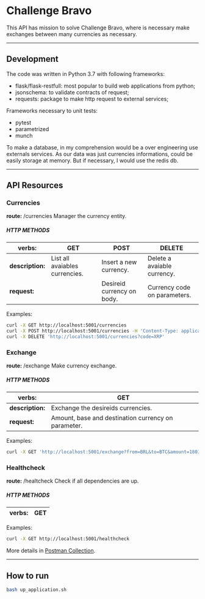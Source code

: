 # Challenge Bravo

This API has mission to solve Challenge Bravo, where is necessary make exchanges between many currencies as necessary.

---
## Development
The code was written in Python 3.7 with following frameworks:
 - flask/flask-restfull: most popular to build web applications from python;
 - jsonschema: to validate contracts of request;
 - requests: package to make http request to external services;
 
 Frameworks necessary to unit tests:
 - pytest
 - parametrized
 - munch

To make a database, in my comprehension would be a over engineering use externals services. As our data was just currencies informations, could be easily storage at memory. But if necessary, I would use the redis db.

---
## API Resources

### Currencies
**route:** /currencies
Manager the currency entity.

##### HTTP METHODS
|verbs:|GET|POST|DELETE|
|------|---|----|------|
|**description:**|List all avaiables currencies.|Insert a new currency.|Delete a avaiable currency.
|**request:**||Desireid currency on body.|Currency code on parameters.|

Examples:
```bash
curl -X GET http://localhost:5001/currencies
curl -X POST http://localhost:5001/currencies -H 'Content-Type: application/json' -d '{"code": "XRP", "name": "Ripple"}'
curl -X DELETE 'http://localhost:5001/currencies?code=XRP'
```

### Exchange
**route:** /exchange
Make currency exchange.

##### HTTP METHODS
|verbs:|GET|
|------|---|
|**description:**|Exchange the desireids currencies.|
|**request:**|Amount, base and destination currency on parameter.|

Examples:
```bash
curl -X GET 'http://localhost:5001/exchange?from=BRL&to=BTC&amount=1803.9'
```

### Healthcheck
**route:** /healtcheck
Check if all dependencies are up.

##### HTTP METHODS
|verbs:|GET|
|------|---|

Examples:
```bash
curl -X GET http://localhost:5001/healthcheck
```
More details in [Postman Collection](Bravo-challenge.postman_collection.json).

---
## How to run

```bash
bash up_application.sh
```

